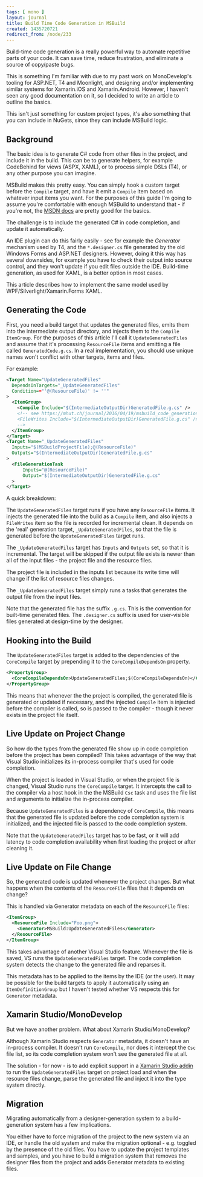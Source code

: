```yaml
---
tags: [ mono ]
layout: journal
title: Build Time Code Generation in MSBuild
created: 1435720721
redirect_from: /node/233
---
```

Build-time code generation is a really powerful way to automate repetitive parts of your code. It can save time, reduce frustration, and eliminate a source of copy/paste bugs.

This is something I'm familiar with due to my past work on MonoDevelop's tooling for ASP.NET, T4 and Moonlight, and designing and/or implementing similar systems for Xamarin.iOS and Xamarin.Android. However, I haven't seen any good documentation on it, so I decided to write an article to outline the basics.<!--break-->

This isn't just something for custom project types, it's also something that you can include in NuGets, since they can include MSBuild logic.

## Background

The basic idea is to generate C# code from other files in the project, and include it in the build. This can be to generate helpers, for example CodeBehind for views (ASPX, XAML), or to process simple DSLs (T4), or any other purpose you can imagine.

MSBuild makes this pretty easy. You can simply hook a custom target before the `Compile` target, and have it emit a `Compile` item based on whatever input items you want. For the purposes of this guide I'm going to assume you're comfortable with enough MSBuild to understand that - if you're not, the [MSDN docs]("https://msdn.microsoft.com/en-us/library/dd637714.aspx) are pretty good for the basics.

The challenge is to include the generated C# in code completion, and update it automatically.

An IDE plugin can do this fairly easily - see for example the _Generator_ mechanism used by T4, and the `*.designer.cs` file generated by the old Windows Forms and ASP.NET designers. However, doing it this way has several downsides, for example you have to check their output into source control, and they won't update if you edit files outside the IDE. Build-time generation, as used for XAML, is a better option in most cases.

This article describes how to implement the same model used by WPF/Silverlight/Xamarin.Forms XAML.

## Generating the Code

First, you need a build target that updates the generated files, emits them into the intermediate output directory, and injects them to the `Compile` `ItemGroup`. For the purposes of this article I'll call it `UpdateGeneratedFiles` and assume that it's processing `ResourceFile` items and emitting a file called `GeneratedCode.g.cs`. In a real implementation, you should use unique names won't conflict with other targets, items and files.

For example:

```xml
<Target Name="UpdateGeneratedFiles"
  DependsOnTargets="_UpdateGeneratedFiles"
  Condition=="'@(ResourceFile)' != ''"
>
  <ItemGroup>
    <Compile Include="$(IntermediateOutputDir)GeneratedFile.g.cs" />
    <!-- see https://mhut.ch/journal/2016/04/19/msbuild_code_generation_vs2015
    <FileWrites Include="$(IntermediateOutputDir)GeneratedFile.g.cs" />
    -->
  </ItemGroup>
</Target>
<Target Name="_UpdateGeneratedFiles"
  Inputs="$(MSBuildProjectFile);@(ResourceFile)"
  Outputs="$(IntermediateOutputDir)GeneratedFile.g.cs"
>
  <FileGenerationTask
      Inputs="@(ResourceFile)"
      Output="$(IntermediateOutputDir)GeneratedFile.g.cs"
  >
</Target>
```

A quick breakdown:

The `UpdateGeneratedFiles` target runs if you have any `ResourceFile` items. It injects the generated file into the build as a `Compile` item, and also injects a `FileWrites` item so the file is recorded for incremental clean. It depends on the 'real' generation target, `_UpdateGeneratedFiles`, so that the file is generated before the `UpdateGeneratedFiles` target runs.

The `_UpdateGeneratedFiles` target has `Inputs` and `Outputs` set, so that it is incremental. The target will be skipped if the output file exists is newer than all of the input files - the project file and the resource files.

The project file is included in the inputs list because its write time will change if the list of resource files changes.

The `_UpdateGeneratedFiles` target simply runs a tasks that generates the output file from the input files.

Note that the generated file has the suffix `.g.cs`. This is the convention for built-time generated files. The `.designer.cs` suffix is used for user-visible files generated at design-time by the designer.

## Hooking into the Build

The `UpdateGeneratedFiles` target is added to the dependencies of the `CoreCompile` target by prepending it to the `CoreCompileDependsOn` property.

```xml
<PropertyGroup>
  <CoreCompileDependsOn>UpdateGeneratedFiles;$(CoreCompileDependsOn)</CoreCompileDependsOn>
</PropertyGroup>
```

This means that whenever the the project is compiled, the generated file is generated or updated if necessary, and the injected `Compile` item is injected before the compiler is called, so is passed to the compiler - though it never exists in the project file itself.

## Live Update on Project Change

So how do the types from the generated file show up in code completion before the project has been compiled? This takes advantage of the way that Visual Studio initializes its in-process compiler that's used for code completion.

When the project is loaded in Visual Studio, or when the project file is changed, Visual Studio runs the `CoreCompile` target. It intercepts the call to the compiler via a host hook in the the MSBuild `Csc` task and uses the file list and arguments to initialize the in-process compiler.

Because `UpdateGeneratedFiles` is a dependency of `CoreCompile`, this means that the generated file is updated before the code completion system is initialized, and the injected file is passed to the code completion system.

Note that the `UpdateGeneratedFiles` target has to be fast, or it will add latency to code completion availability when first loading the project or after cleaning it.

## Live Update on File Change

So, the generated code is updated whenever the project changes. But what happens when the contents of the `ResourceFile` files that it depends on change?

This is handled via Generator metadata on each of the `ResourceFile` files:

```xml
<ItemGroup>
  <ResourceFile Include="Foo.png">
    <Generator>MSBuild:UpdateGeneratedFiles</Generator>
  </ResourceFile>
</ItemGroup>
```

This takes advantage of another Visual Studio feature. Whenever the file is saved, VS runs the `UpdateGeneratedFiles` target. The code completion system detects the change to the generated file and reparses it.

This metadata has to be applied to the items by the IDE (or the user). It may be possible for the build targets to apply it automatically using an `ItemDefinitionGroup` but I haven't tested whether VS respects this for `Generator` metadata.

## Xamarin Studio/MonoDevelop

But we have another problem. What about Xamarin Studio/MonoDevelop?

Although Xamarin Studio respects `Generator` metadata, it doesn't have an in-process compiler. It doesn't run `CoreCompile`, nor does it intercept the `Csc` file list, so its code completion system won't see the generated file at all.

The solution - for now - is to add explicit support in a [Xamarin Studio addin](https://mhut.ch/addinmaker) to run the `UpdateGeneratedFiles` target on project load and when the resource files change, parse the generated file and inject it into the type system directly.

## Migration

Migrating automatically from a designer-generation system to a build-generation system has a few implications.

You either have to force migration of the project to the new system via an IDE, or handle the old system and make the migration optional - e.g. toggled by the presence of the old files. You have to update the project templates and samples, and you have to build a migration system that removes the designer files from the project and adds Generator metadata to existing files.
